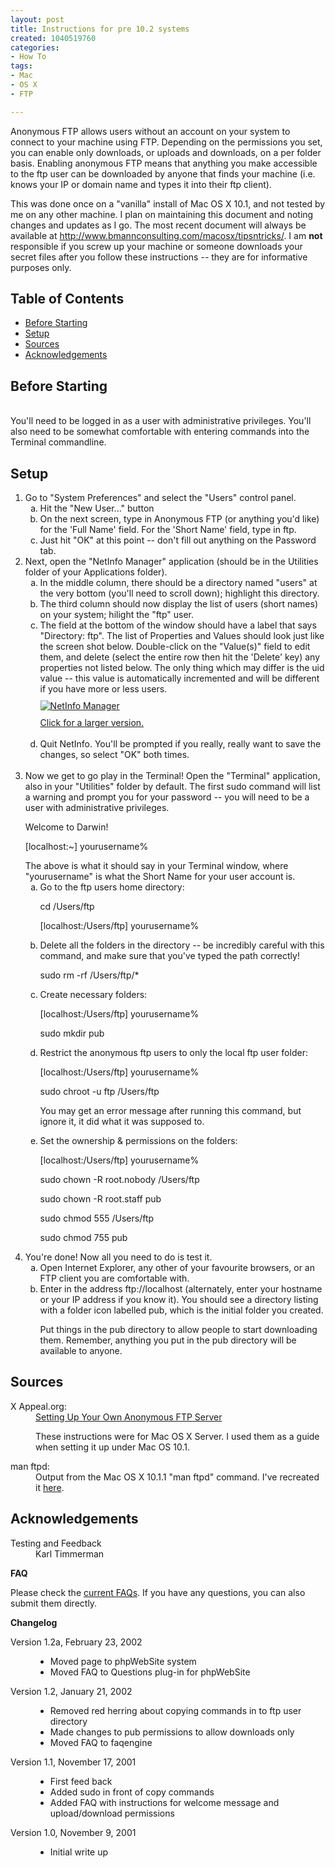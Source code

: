 ```yaml
--- 
layout: post
title: Instructions for pre 10.2 systems
created: 1040519760
categories:
- How To
tags:
- Mac
- OS X
- FTP

---
```

Anonymous FTP allows users without an account on your system to connect to your machine using FTP. Depending on the permissions you set, you can enable only downloads, or uploads and downloads, on a per folder basis. Enabling anonymous FTP means that anything you make accessible to the ftp user can be downloaded by anyone that finds your machine (i.e. knows your IP or domain name and types it into their ftp client).</p>		<p class="note">This was done once on a &quot;vanilla&quot; install of Mac OS X 10.1, and not tested by me on any other machine. I plan on maintaining this document and noting changes and updates as I go. The most recent document will always be available at <a href="http://www.bmannconsulting.com/macosx/tipsntricks/">http://www.bmannconsulting.com/macosx/tipsntricks/</a>. I am <b>not</b> responsible if you screw up your machine or someone downloads your secret files after you follow these instructions -- they are for informative purposes only.</p>		<h2>Table of Contents</h2>		<ul>			<li><a href="#before_starting">Before Starting</a></li>			<li><a href="#setup">Setup</a></li>			<li><a href="#sources">Sources</a></li>			<li><a href="#acknowledgements">Acknowledgements</a></li>		</ul>		<h2><a name="before_starting"></a>Before Starting</h2>		
You'll need to be logged in as a user with administrative privileges. You'll also need to be somewhat comfortable with entering commands into the Terminal commandline.</p>		<h2><a name="setup"></a>Setup</h2>		<ol>			<li>Go to &quot;System Preferences&quot; and select the &quot;Users&quot; control panel.			<ol type="a">				<li>Hit the &quot;New User...&quot; button</li>				<li>On the next screen, type in <span class="code">Anonymous FTP</span> (or anything you'd like) for the 'Full Name' field. For the 'Short Name' field, type in <span class="code">ftp</span>.</li>				<li>Just hit &quot;OK&quot; at this point -- don't fill out anything on the Password tab.</li>			</ol>			</li>			<li>Next, open the &quot;NetInfo Manager&quot; application (should be in the Utilities folder of your Applications folder).			<ol type="a">				<li type="a">In the middle column, there should be a directory named &quot;users&quot; at the very bottom (you'll need to scroll down); highlight this directory.</li>				<li type="a">The third column should now display the list of users (short names) on your system; hilight the &quot;ftp&quot; user.</li>				<li type="a">The field at the bottom of the window should have a label that says &quot;Directory: ftp&quot;. The list of Properties and Values should look just like the screen shot below. Double-click on the &quot;Value(s)&quot; field to edit them, and delete (select the entire row then hit the 'Delete' key) any properties not listed below. The only thing which may differ is the uid value -- this value is automatically incremented and will be different if you have more or less users.<br>					<a href="/images/netinfo_ftp_user.jpg" border="0" target="_new"><img src="/images/netinfo_ftp_user_sml.jpg" vspace="10" alt="NetInfo Manager" border="0"><br>Click for a larger version.</a>					<br><br></li>				<li type="a">Quit NetInfo. You'll be prompted if you really, really want to save the changes, so select &quot;OK&quot; both times.<br><br></li>			</ol>			</li>			<li>Now we get to go play in the Terminal! Open the &quot;Terminal&quot; application, also in your &quot;Utilities&quot; folder by default. The first sudo command will list a warning and prompt you for your password -- you will need to be a user with administrative privileges.			<p class="code">Welcome to Darwin!</p>			<p class="code">[localhost:~] yourusername%</p>			The above is what it should say in your Terminal window, where &quot;yourusername&quot; is what the Short Name for your user account is.			<ol type="a">				<li>Go to the ftp users home directory:				<p class="code">cd /Users/ftp</p>				<p class="code">[localhost:/Users/ftp] yourusername%</p></li>				<li>Delete all the folders in the directory -- be incredibly careful with this command, and make sure that you've typed the path correctly!				<p class="code">sudo rm -rf /Users/ftp/*</p></li>				<li>Create necessary folders:				<p class="code">[localhost:/Users/ftp] yourusername%</p>				<p class="code">sudo mkdir pub</p></li>				<li>Restrict the anonymous ftp users to only the local ftp user folder:				<p class="code">[localhost:/Users/ftp] yourusername%</p>				<p class="code">sudo chroot -u ftp /Users/ftp</p>				<p class="note">You may get an error message after running this command, but ignore it, it did what it was supposed to.</p></li>				<li>Set the ownership &amp; permissions on the folders:				<p class="code">[localhost:/Users/ftp] yourusername%</p>				<p class="code">sudo chown -R root.nobody /Users/ftp</p>				<p class="code">sudo chown -R root.staff pub</p>				<p class="code">sudo chmod 555 /Users/ftp</p>				<p class="code"><a name="permissions"></a>sudo chmod 755 pub</p></li>			</ol>			</li>			<li>You're done! Now all you need to do is test it.			<ol type="a">				<li>Open Internet Explorer, any other of your favourite browsers, or an FTP client you are comfortable with.</li>				<li>Enter in the address <span class="code">ftp://localhost</span> (alternately, enter your hostname or your IP address if you know it). You should see a directory listing with a folder icon labelled <span class="code">pub</span>, which is the initial folder you created.				<p class="note">Put things in the pub directory to allow people to start downloading them. Remember, anything you put in the pub directory will be available to anyone.</p></li>			</ol>			</li>		</ol>		<h2><a name="sources"></a>Sources</h2><dl><dt>X Appeal.org:</dt><dd>
<a href="http://www.xappeal.org/archive/anon_FTP.shtml" target="_blank">Setting Up Your Own Anonymous FTP Server</a></p><dd>
These instructions were for Mac OS X Server. I used them as a guide when setting it up under Mac OS 10.1.</p><dt>man ftpd:</dt><dd>
Output from the Mac OS X 10.1.1 &quot;<span class="code">man ftpd</span>&quot; command. I've recreated it <a href="/man_ftpd.html" target="_blank">here</a>.</p></dl>		<h2><a name="acknowledgements"></a>Acknowledgements</h2>				<dl>		<dt>Testing and Feedback</dt>		<dd>
Karl Timmerman</p>		</dl>				</td></tr><tr><td class="type5" width="90%" valign="top"><b>FAQ</b>
	
Please check the <a href="/mod.php?mod=questions&id_cat=1">current FAQs</a>. If you have any questions, you can also submit them directly.</p>
</p></td></tr><tr><td class="type5" width="90%" valign="top"><b>Changelog</b>
		<dl><dt>Version 1.2a, February 23, 2002</dt><dd><ul><li>Moved page to phpWebSite system</li><li>Moved FAQ to Questions plug-in for phpWebSite</li></ul>		<dt>Version 1.2, January 21, 2002</dt>		<dd><ul><li>Removed red herring about copying commands in to ftp user directory</li>		<li>Made changes to pub permissions to allow downloads only</li>		<li>Moved FAQ to faqengine</li>		</ul>		<dt>Version 1.1, November 17, 2001</dt>		<dd><ul><li>First feed back</li>		<li>Added sudo in front of copy commands</li>		<li>Added FAQ with instructions for welcome message and upload/download permissions</li>		</ul>		<dt>Version 1.0,  November 9, 2001</dt>		<dd><ul><li>Initial write up</li></ul>		</dl>
